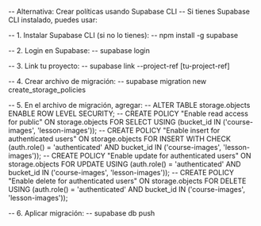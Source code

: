 -- Alternativa: Crear políticas usando Supabase CLI
-- Si tienes Supabase CLI instalado, puedes usar:

-- 1. Instalar Supabase CLI (si no lo tienes):
-- npm install -g supabase

-- 2. Login en Supabase:
-- supabase login

-- 3. Link tu proyecto:
-- supabase link --project-ref [tu-project-ref]

-- 4. Crear archivo de migración:
-- supabase migration new create_storage_policies

-- 5. En el archivo de migración, agregar:
-- ALTER TABLE storage.objects ENABLE ROW LEVEL SECURITY;
-- CREATE POLICY "Enable read access for public" ON storage.objects FOR SELECT USING (bucket_id IN ('course-images', 'lesson-images'));
-- CREATE POLICY "Enable insert for authenticated users" ON storage.objects FOR INSERT WITH CHECK (auth.role() = 'authenticated' AND bucket_id IN ('course-images', 'lesson-images'));
-- CREATE POLICY "Enable update for authenticated users" ON storage.objects FOR UPDATE USING (auth.role() = 'authenticated' AND bucket_id IN ('course-images', 'lesson-images'));
-- CREATE POLICY "Enable delete for authenticated users" ON storage.objects FOR DELETE USING (auth.role() = 'authenticated' AND bucket_id IN ('course-images', 'lesson-images'));

-- 6. Aplicar migración:
-- supabase db push

